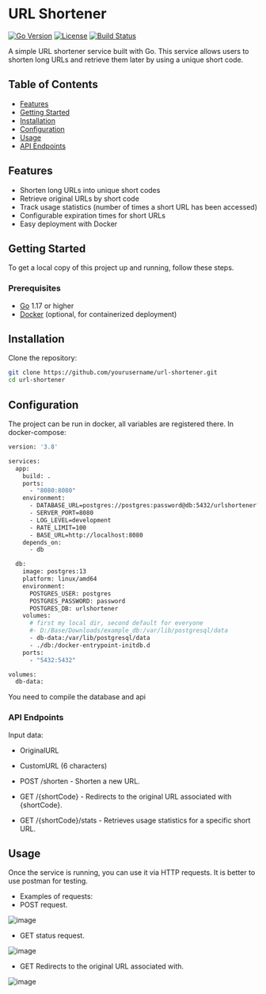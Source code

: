 # URL Shortener
[![Go Version](https://img.shields.io/badge/Go-1.17-blue.svg)](https://golang.org)
[![License](https://img.shields.io/badge/license-MIT-green.svg)](https://opensource.org/licenses/MIT)
[![Build Status](https://img.shields.io/badge/build-passing-brightgreen.svg)](https://github.com/yourusername/url-shortener/actions)

A simple URL shortener service built with Go. This service allows users to shorten long URLs and retrieve them later by using a unique short code.

## Table of Contents
- [Features](#features)
- [Getting Started](#getting-started)
- [Installation](#installation)
- [Configuration](#configuration)
- [Usage](#usage)
- [API Endpoints](#api-endpoints)

## Features
- Shorten long URLs into unique short codes
- Retrieve original URLs by short code
- Track usage statistics (number of times a short URL has been accessed)
- Configurable expiration times for short URLs
- Easy deployment with Docker

## Getting Started
To get a local copy of this project up and running, follow these steps.

### Prerequisites
- [Go](https://golang.org/doc/install) 1.17 or higher
- [Docker](https://docs.docker.com/get-docker/) (optional, for containerized deployment)

## Installation
Clone the repository:
```bash
git clone https://github.com/yourusername/url-shortener.git
cd url-shortener
```
## Configuration
The project can be run in docker, all variables are registered there.
In docker-compose:
```bash
version: '3.8'

services:
  app:
    build: .
    ports:
      - "8080:8080"
    environment:
      - DATABASE_URL=postgres://postgres:password@db:5432/urlshortener?sslmode=disable
      - SERVER_PORT=8080
      - LOG_LEVEL=development
      - RATE_LIMIT=100
      - BASE_URL=http://localhost:8080
    depends_on:
      - db

  db:
    image: postgres:13
    platform: linux/amd64
    environment:
      POSTGRES_USER: postgres
      POSTGRES_PASSWORD: password
      POSTGRES_DB: urlshortener
    volumes:
      # first my local dir, second default for everyone
      #- D:/Base/Downloads/example_db:/var/lib/postgresql/data
      - db-data:/var/lib/postgresql/data
      - ./db:/docker-entrypoint-initdb.d
    ports:
      - "5432:5432"

volumes:
  db-data:
```
You need to compile the database and api

### API Endpoints

Input data:
- OriginalURL
- CustomURL (6 characters)

- POST /shorten - Shorten a new URL.
- GET /{shortCode} - Redirects to the original URL associated with {shortCode}.
- GET /{shortCode}/stats - Retrieves usage statistics for a specific short URL.

## Usage
Once the service is running, you can use it via HTTP requests. 
It is better to use postman for testing.
- Examples of requests:
- POST request.

![image](https://github.com/user-attachments/assets/abdebdab-60f2-47c8-b1a8-158c707e57ea)
- GET status request.
  
![image](https://github.com/user-attachments/assets/bbc98577-d836-42b4-a96b-7ade290554f5)
- GET Redirects to the original URL associated with.
  
![image](https://github.com/user-attachments/assets/6325179d-556b-4ca2-a06c-50af2c049434)

